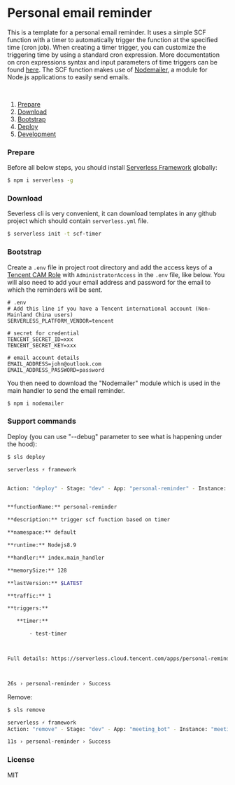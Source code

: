 # Personal email reminder

This is a template for a personal email reminder. It uses a simple SCF function with a timer to automatically trigger the function at the specified time (cron job). When creating a timer trigger, you can customize the triggering time by using a standard cron expression. More documentation on cron expressions syntax and input parameters of time triggers can be found [here](https://intl.cloud.tencent.com/jp/document/product/583/9708?lang=jp). The SCF function makes use of [Nodemailer]([https://nodemailer.com/about/](https://nodemailer.com/about/)), a module for Node.js applications to easily send emails.

&nbsp;
1. [Prepare](#Prepare)
2. [Download](#Download)
3. [Bootstrap](#Bootstrap)
4. [Deploy](#Deploy)
5. [Development](#Development)
&nbsp;


### Prepare

Before all below steps, you should install [Serverless Framework](https://www.github.com/serverless/serverless) globally:

```bash
$ npm i serverless -g
```


### Download

Severless cli is very convenient, it can download templates in any github project which should contain `serverless.yml` file.

```bash
$ serverless init -t scf-timer
```


### Bootstrap

Create a  `.env` file in project root directory and add the access keys of a [Tencent CAM Role](https://console.cloud.tencent.com/cam/capi) with `AdministratorAccess` in the `.env` file, like below. You will also need to add your email address and password for the email to which the reminders will be sent.

```dotenv
# .env
# Add this line if you have a Tencent international account (Non-Mainland China users)
SERVERLESS_PLATFORM_VENDOR=tencent

# secret for credential
TENCENT_SECRET_ID=xxx
TENCENT_SECRET_KEY=xxx

# email account details
EMAIL_ADDRESS=john@outlook.com
EMAIL_ADDRESS_PASSWORD=password
```

You then need to download the "Nodemailer" module which is used in the main handler to send the email reminder.

 ```bash
$ npm i nodemailer
 ```

 ### Support commands

Deploy (you can use "--debug" parameter to see what is happening under the hood):

 ```bash
 $ sls deploy

serverless ⚡ framework


Action: "deploy" - Stage: "dev" - App: "personal-reminder" - Instance: "personal-reminder"


**functionName:** personal-reminder

**description:** trigger scf function based on timer

**namespace:** default

**runtime:** Nodejs8.9

**handler:** index.main_handler

**memorySize:** 128

**lastVersion:** $LATEST

**traffic:** 1

**triggers:**

	**timer:**

		- test-timer



Full details: https://serverless.cloud.tencent.com/apps/personal-reminder/personal-reminder/dev



26s › personal-reminder › Success
 ```

Remove:

```bash
$ sls remove

serverless ⚡ framework
Action: "remove" - Stage: "dev" - App: "meeting_bot" - Instance: "meeting_bot"

11s › personal-reminder › Success
```

### License

MIT
